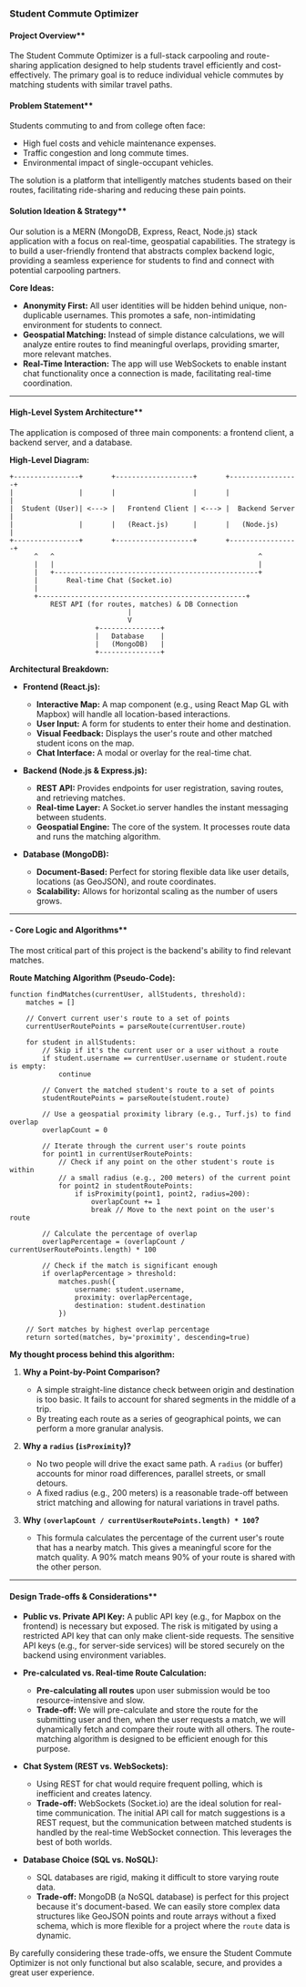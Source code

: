 ### **Student Commute Optimizer**

####  Project Overview**

The Student Commute Optimizer is a full-stack carpooling and route-sharing application designed to help students travel efficiently and cost-effectively. The primary goal is to reduce individual vehicle commutes by matching students with similar travel paths.


####  Problem Statement**

Students commuting to and from college often face:

  * High fuel costs and vehicle maintenance expenses.
  * Traffic congestion and long commute times.
  * Environmental impact of single-occupant vehicles.

The solution is a platform that intelligently matches students based on their routes, facilitating ride-sharing and reducing these pain points.

####  Solution Ideation & Strategy**

Our solution is a MERN (MongoDB, Express, React, Node.js) stack application with a focus on real-time, geospatial capabilities. The strategy is to build a user-friendly frontend that abstracts complex backend logic, providing a seamless experience for students to find and connect with potential carpooling partners.

**Core Ideas:**

  * **Anonymity First:** All user identities will be hidden behind unique, non-duplicable usernames. This promotes a safe, non-intimidating environment for students to connect.
  * **Geospatial Matching:** Instead of simple distance calculations, we will analyze entire routes to find meaningful overlaps, providing smarter, more relevant matches.
  * **Real-Time Interaction:** The app will use WebSockets to enable instant chat functionality once a connection is made, facilitating real-time coordination.

-----

####  High-Level System Architecture**

The application is composed of three main components: a frontend client, a backend server, and a database.

**High-Level Diagram:**

```
+----------------+       +-------------------+       +-----------------+
|                |       |                   |       |                 |
|  Student (User)| <---> |   Frontend Client | <---> |  Backend Server |
|                |       |   (React.js)      |       |   (Node.js)     |
+----------------+       +-------------------+       +-----------------+
      ^   ^                                                  ^
      |   |                                                  |
      |   +--------------------------------------------------+
      |       Real-time Chat (Socket.io)
      |
      +---------------------------------------------------+
          REST API (for routes, matches) & DB Connection
                             |
                             V
                     +---------------+
                     |   Database    |
                     |   (MongoDB)   |
                     +---------------+
```

**Architectural Breakdown:**

  * **Frontend (React.js):**

      * **Interactive Map:** A map component (e.g., using React Map GL with Mapbox) will handle all location-based interactions.
      * **User Input:** A form for students to enter their home and destination.
      * **Visual Feedback:** Displays the user's route and other matched student icons on the map.
      * **Chat Interface:** A modal or overlay for the real-time chat.

  * **Backend (Node.js & Express.js):**

      * **REST API:** Provides endpoints for user registration, saving routes, and retrieving matches.
      * **Real-time Layer:** A Socket.io server handles the instant messaging between students.
      * **Geospatial Engine:** The core of the system. It processes route data and runs the matching algorithm.

  * **Database (MongoDB):**

      * **Document-Based:** Perfect for storing flexible data like user details, locations (as GeoJSON), and route coordinates.
      * **Scalability:** Allows for horizontal scaling as the number of users grows.

-----

#### - Core Logic and Algorithms**

The most critical part of this project is the backend's ability to find relevant matches.

**Route Matching Algorithm (Pseudo-Code):**

```
function findMatches(currentUser, allStudents, threshold):
    matches = []
    
    // Convert current user's route to a set of points
    currentUserRoutePoints = parseRoute(currentUser.route)
    
    for student in allStudents:
        // Skip if it's the current user or a user without a route
        if student.username == currentUser.username or student.route is empty:
            continue
            
        // Convert the matched student's route to a set of points
        studentRoutePoints = parseRoute(student.route)
        
        // Use a geospatial proximity library (e.g., Turf.js) to find overlap
        overlapCount = 0
        
        // Iterate through the current user's route points
        for point1 in currentUserRoutePoints:
            // Check if any point on the other student's route is within
            // a small radius (e.g., 200 meters) of the current point
            for point2 in studentRoutePoints:
                if isProximity(point1, point2, radius=200):
                    overlapCount += 1
                    break // Move to the next point on the user's route
        
        // Calculate the percentage of overlap
        overlapPercentage = (overlapCount / currentUserRoutePoints.length) * 100
        
        // Check if the match is significant enough
        if overlapPercentage > threshold:
            matches.push({
                username: student.username,
                proximity: overlapPercentage,
                destination: student.destination
            })
            
    // Sort matches by highest overlap percentage
    return sorted(matches, by='proximity', descending=true)
```

**My thought process behind this algorithm:**

1.  **Why a Point-by-Point Comparison?**

      * A simple straight-line distance check between origin and destination is too basic. It fails to account for shared segments in the middle of a trip.
      * By treating each route as a series of geographical points, we can perform a more granular analysis.

2.  **Why a `radius` (`isProximity`)?**

      * No two people will drive the exact same path. A `radius` (or buffer) accounts for minor road differences, parallel streets, or small detours.
      * A fixed radius (e.g., 200 meters) is a reasonable trade-off between strict matching and allowing for natural variations in travel paths.

3.  **Why `(overlapCount / currentUserRoutePoints.length) * 100`?**

      * This formula calculates the percentage of the current user's route that has a nearby match. This gives a meaningful score for the match quality. A 90% match means 90% of your route is shared with the other person.

-----

####  Design Trade-offs & Considerations**

  * **Public vs. Private API Key:** A public API key (e.g., for Mapbox on the frontend) is necessary but exposed. The risk is mitigated by using a restricted API key that can only make client-side requests. The sensitive API keys (e.g., for server-side services) will be stored securely on the backend using environment variables.

  * **Pre-calculated vs. Real-time Route Calculation:**

      * **Pre-calculating all routes** upon user submission would be too resource-intensive and slow.
      * **Trade-off:** We will pre-calculate and store the route for the submitting user and then, when the user requests a match, we will dynamically fetch and compare their route with all others. The route-matching algorithm is designed to be efficient enough for this purpose.

  * **Chat System (REST vs. WebSockets):**

      * Using REST for chat would require frequent polling, which is inefficient and creates latency.
      * **Trade-off:** WebSockets (Socket.io) are the ideal solution for real-time communication. The initial API call for match suggestions is a REST request, but the communication between matched students is handled by the real-time WebSocket connection. This leverages the best of both worlds.

  * **Database Choice (SQL vs. NoSQL):**

      * SQL databases are rigid, making it difficult to store varying route data.
      * **Trade-off:** MongoDB (a NoSQL database) is perfect for this project because it's document-based. We can easily store complex data structures like GeoJSON points and route arrays without a fixed schema, which is more flexible for a project where the `route` data is dynamic.

By carefully considering these trade-offs, we ensure the Student Commute Optimizer is not only functional but also scalable, secure, and provides a great user experience.
